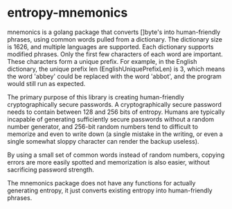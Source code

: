 # entropy-mnemonics

mnemonics is a golang package that converts []byte's into human-friendly
phrases, using common words pulled from a dictionary. The dictionary size is
1626, and multiple languages are supported.  Each dictionary supports modified
phrases. Only the first few characters of each word are important. These
characters form a unique prefix. For example, in the English dictionary, the
unique prefix len (EnglishUniquePrefixLen) is 3, which means the word 'abbey'
could be replaced with the word 'abbot', and the program would still run as
expected.

The primary purpose of this library is creating human-friendly
cryptographically secure passwords. A cryptographically secure password
needs to contain between 128 and 256 bits of entropy. Humans are typically
incapable of generating sufficiently secure passwords without a random
number generator, and 256-bit random numbers tend to difficult to memorize
and even to write down (a single mistake in the writing, or even a single
somewhat sloppy character can render the backup useless).

By using a small set of common words instead of random numbers, copying
errors are more easily spotted and memorization is also easier, without
sacrificing password strength.

The mnemonics package does not have any functions for actually generating
entropy, it just converts existing entropy into human-friendly phrases.
